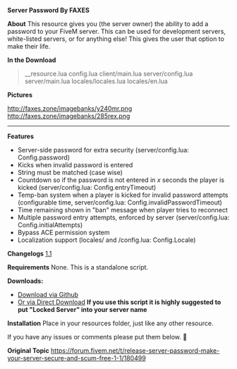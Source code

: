 **Server Password By FAXES**

**About**
This resource gives you (the server owner) the ability to add a password to your FiveM server. This can be used for development servers, white-listed servers, or for anything else! This gives the user that option to make their life.

**In the Download**
  >__resource.lua
  config.lua
  client/main.lua
  server/config.lua
  server/main.lua
  locales/locales.lua
  locales/en.lua


**Pictures**

http://faxes.zone/imagebanks/y240mr.png
http://faxes.zone/imagebanks/285rex.png

<hr>

**Features**
- Server-side password for extra security (server/config.lua: Config.password)
- Kicks when invalid password is entered
- String must be matched (case wise)
- Countdown so if the password is not entered in *x* seconds the player is kicked (server/config.lua: Config.entryTimeout)
- Temp-ban system when a player is kicked for invalid password attempts (configurable time, server/config.lua: Config.invalidPasswordTimeout)
- Time remaining shown in "ban" message when player tries to reconnect
- Multiple password entry attempts, enforced by server (server/config.lua: Config.initialAttempts)
- Bypass ACE permission system
- Localization support (locales/ and /config.lua: Config.Locale)

**Changelogs**
[1.1](https://forum.fivem.net/t/release-server-password-make-your-server-secure-and-scum-free-1-0/180499/34)

**Requirements**
None. This is a standalone script.

**Downloads:**
* [Download via Github](https://github.com/FAXES/ServerPassword)
* <a class="attachment" href="http://faxes.zone/files/fax-serverpass/1.1.rar">Or via Direct Download</a>
**If you use this script it is highly suggested to put "Locked Server" into your server name**


**Installation**
Place in your resources folder, just like any other resource.


If you have any issues or comments please put them below. :christmas_tree:

**Original Topic**
https://forum.fivem.net/t/release-server-password-make-your-server-secure-and-scum-free-1-1/180499
